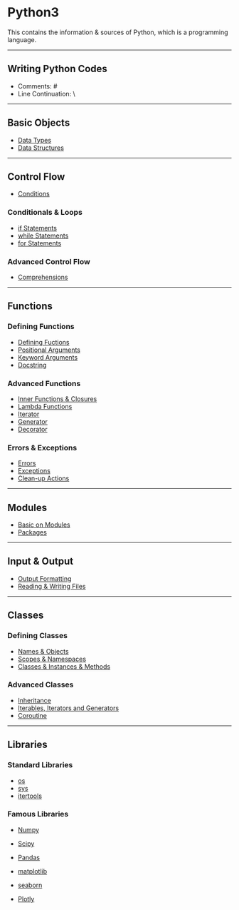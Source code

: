 # Python3
This contains the information &amp; sources of Python, which is a programming language.

---
## Writing Python Codes
* Comments: \#
* Line Continuation: \\

---
## Basic Objects

* [Data Types](https://github.com/dawkiny/Python3/blob/master/Objects_01_datatype.md)
* [Data Structures](https://github.com/dawkiny/Python3/blob/master/Objects_02_datastructure.md)


---
## Control Flow

* [Conditions](https://github.com/dawkiny/Python3/blob/master/ControlFlow_01_conditions_and_loops.md#conditions)

### Conditionals & Loops

* [if Statements](https://github.com/dawkiny/Python3/blob/master/ControlFlow_01_conditions_and_loops.md#if-statements)
* [while Statements](https://github.com/dawkiny/Python3/blob/master/ControlFlow_01_conditions_and_loops.md#while-statements)
* [for Statements](https://github.com/dawkiny/Python3/blob/master/ControlFlow_01_conditions_and_loops.md#for-statements)

### Advanced Control Flow

* [Comprehensions](https://github.com/dawkiny/Python3/blob/master/ControlFlow_01_conditions_and_loops.md#comprehensions)


---
## Functions

### Defining Functions

* [Defining Fuctions]()
* [Positional Arguments]()
* [Keyword Arguments]()
* [Docstring]()

### Advanced Functions

* [Inner Functions & Closures]()
* [Lambda Functions]()
* [Iterator]()
* [Generator]()
* [Decorator]()

### Errors & Exceptions

* [Errors]()
* [Exceptions]()
* [Clean-up Actions]()


---
## Modules

* [Basic on Modules]()
* [Packages]()

---
## Input & Output

* [Output Formatting]()
* [Reading & Writing Files]()

---
## Classes

### Defining Classes

* [Names & Objects]()
* [Scopes & Namespaces]()
* [Classes & Instances & Methods]()

### Advanced Classes

* [Inheritance]()
* [Iterables, Iterators and Generators](https://github.com/dawkiny/Python3/blob/master/ControlFlow_01_iter.md)
* [Coroutine](https://github.com/dawkiny/Python3/blob/master/ControlFlow_02_coroutine.md)

---
## Libraries

### Standard Libraries

* [os]()
* [sys]()
* [itertools]()

### Famous Libraries

* [Numpy]()
* [Scipy]()
* [Pandas]()


* [matplotlib]()
* [seaborn]()
* [Plotly]()
